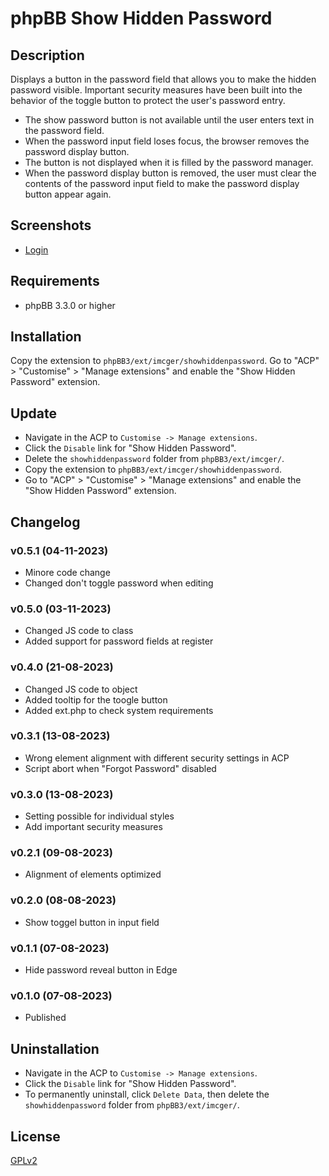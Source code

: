 # phpBB Show Hidden Password

## Description
Displays a button in the password field that allows you to make the hidden password visible.
Important security measures have been built into the behavior of the toggle button to protect the user's password entry.
- The show password button is not available until the user enters text in the password field.
- When the password input field loses focus, the browser removes the password display button.
- The button is not displayed when it is filled by the password manager.
- When the password display button is removed, the user must clear the contents of the password input field to make the password display button appear again.

## Screenshots
- [Login](https://raw.githubusercontent.com/IMC-GER/images/main/screenshots/showhiddenpassword/en/login-forum.png)

## Requirements
- phpBB 3.3.0 or higher

## Installation
Copy the extension to `phpBB3/ext/imcger/showhiddenpassword`.
Go to "ACP" > "Customise" > "Manage extensions" and enable the "Show Hidden Password" extension.

## Update
- Navigate in the ACP to `Customise -> Manage extensions`.
- Click the `Disable` link for "Show Hidden Password".
- Delete the `showhiddenpassword` folder from `phpBB3/ext/imcger/`.
- Copy the extension to `phpBB3/ext/imcger/showhiddenpassword`.
- Go to "ACP" > "Customise" > "Manage extensions" and enable the "Show Hidden Password" extension.

## Changelog

### v0.5.1 (04-11-2023)
- Minore code change
- Changed don't toggle password when editing

### v0.5.0 (03-11-2023)
- Changed JS code to class
- Added support for password fields at register

### v0.4.0 (21-08-2023)
- Changed JS code to object
- Added tooltip for the toogle button
- Added ext.php to check system requirements

### v0.3.1 (13-08-2023)
- Wrong element alignment with different security settings in ACP
- Script abort when "Forgot Password" disabled

### v0.3.0 (13-08-2023)
- Setting possible for individual styles
- Add important security measures

### v0.2.1 (09-08-2023)
- Alignment of elements optimized

### v0.2.0 (08-08-2023)
- Show toggel button in input field

### v0.1.1 (07-08-2023)
- Hide password reveal button in Edge

### v0.1.0 (07-08-2023)
- Published

## Uninstallation
- Navigate in the ACP to `Customise -> Manage extensions`.
- Click the `Disable` link for "Show Hidden Password".
- To permanently uninstall, click `Delete Data`, then delete the `showhiddenpassword` folder from `phpBB3/ext/imcger/`.

## License
[GPLv2](https://www.gnu.org/licenses/old-licenses/gpl-2.0.en.html)
